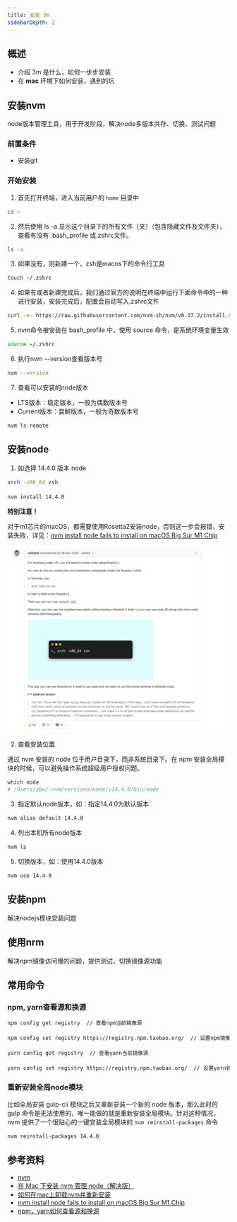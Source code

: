 ```yaml
---
title: 安装 3m
sidebarDepth: 2
---
```


## 概述

- 介绍 3m 是什么，如何一步步安装
- 在 **mac** 环境下如何安装，遇到的坑

## 安装nvm

node版本管理工具，用于开发阶段，解决node多版本共存、切换、测试问题

### 前置条件

- 安装git

### 开始安装

1. 首先打开终端，进入当前用户的 `home` 目录中

```bash
cd ~
```

2. 然后使用 ls -a 显示这个目录下的所有文件（夹）（包含隐藏文件及文件夹），查看有没有 .bash_profile 或.zshrc文件。

```bash
ls -a
```

3. 如果没有，则新建一个，zsh是macos下的命令行工具

```bash
touch ~/.zshrc
```

4. 如果有或者新建完成后，我们通过官方的说明在终端中运行下面命令中的一种进行安装，安装完成后，配置会自动写入.zshrc文件

```bash
curl -o- https://raw.githubusercontent.com/nvm-sh/nvm/v0.37.2/install.sh | bash
```

5. nvm命令被安装在 bash_profile 中，使用 source 命令，是系统环境变量生效

```bash
source ~/.zshrc
```

6. 执行nvm --version查看版本号

```bash
nvm --version
```

7. 查看可以安装的node版本

- LTS版本：稳定版本，一般为偶数版本号
- Current版本：尝鲜版本，一般为奇数版本号

```bash
nvm ls-remote
```

## 安装node

1. 如选择 14.4.0 版本 node

```bash
arch -x86_64 zsh

nvm install 14.4.0
```

**特别注意！**

对于m1芯片的macOS，都需要使用Rosetta2安装node，否则这一步会报错，安装失败，详见：[nvm install node fails to install on macOS Big Sur M1 Chip](https://github.com/nvm-sh/nvm/issues/2350#issuecomment-734132550)

![解决方案](/backend/node/2021-04-21-02-11-44.png)

2. 查看安装位置

通过 nvm 安装的 node 位于用户目录下，而非系统目录下。在 npm 安装全局模块的时候，可以避免操作系统超级用户授权问题。

```bash
which node
# /Users/zbw/.nvm/versions/node/v14.4.0/bin/node
```

3. 指定默认node版本，如：指定14.4.0为默认版本

```bash
nvm alias default 14.4.0 
```

4. 列出本机所有node版本

```bash
nvm ls
```

5. 切换版本，如：使用14.4.0版本

```bash
nvm use 14.4.0
```

## 安装npm

解决nodejs模块安装问题

## 使用nrm

解决npm镜像访问慢的问题，提供测试，切换镜像源功能

## 常用命令

### npm, yarn查看源和换源

```zsh
npm config get registry  // 查看npm当前镜像源

npm config set registry https://registry.npm.taobao.org/  // 设置npm镜像源为淘宝镜像

yarn config get registry  // 查看yarn当前镜像源

yarn config set registry https://registry.npm.taobao.org/  // 设置yarn镜像源为淘宝镜像
```

### 重新安装全局node模块

比如全局安装 gulp-cli 模块之后又重新安装一个新的 node 版本，那么此时的 gulp 命令是无法使用的，唯一能做的就是重新安装全局模块。针对这种情况，nvm 提供了一个很贴心的一键安装全局模块的 `nvm reinstall-packages` 命令

```bash
nvm reinstall-packages 14.4.0
```

## 参考资料

- [nvm](https://github.com/nvm-sh/nvm#profile_snippet)
- [在 Mac 下安装 nvm 管理 node（解决版）](https://segmentfault.com/a/1190000017391932)
- [如何在mac上卸载nvm并重新安装](https://zhuanlan.zhihu.com/p/93516955)
- [nvm install node fails to install on macOS Big Sur M1 Chip](https://github.com/nvm-sh/nvm/issues/2350#issuecomment-734132550)
- [npm，yarn如何查看源和换源](https://zhuanlan.zhihu.com/p/35856841)